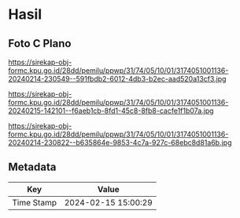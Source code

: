 # Hasil

## Foto C Plano

https://sirekap-obj-formc.kpu.go.id/28dd/pemilu/ppwp/31/74/05/10/01/3174051001136-20240214-230549--591fbdb2-6012-4db3-b2ec-aad520a13cf3.jpg

https://sirekap-obj-formc.kpu.go.id/28dd/pemilu/ppwp/31/74/05/10/01/3174051001136-20240215-142101--f6aeb1cb-8fd1-45c8-8fb8-cacfe1f1b07a.jpg

https://sirekap-obj-formc.kpu.go.id/28dd/pemilu/ppwp/31/74/05/10/01/3174051001136-20240214-230822--b635864e-9853-4c7a-927c-68ebc8d81a6b.jpg


## Metadata

| Key        | Value               |
| ---------- | ------------------- |
| Time Stamp | 2024-02-15 15:00:29 |




